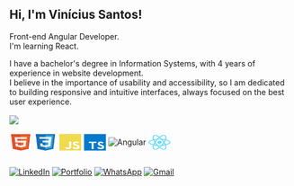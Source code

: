 ## Hi, I'm Vinícius Santos!

<div>
  <p>
    Front-end Angular Developer. <br />
    I'm learning React. <br />
  </p>

  <p>I have a bachelor's degree in Information Systems, with 4 years of experience in website development. <br /> 
    I believe in the importance of usability and accessibility, so I am dedicated to building responsive and intuitive interfaces, always focused on the best user experience.
  </p>
</div>

<div>
  <a href="https://github.com/vinicius-santos-dev?tab=repositories" target="_blank">
  <img height=200 align="center" src="https://github-readme-stats-vinicius-santos.vercel.app/api/top-langs?username=vinicius-santos-dev&layout=compact&langs_count=8&card_width=320&hide_border=true&title_color=FFFFFF&text_color=FFFFFF&bg_color=90deg,470FA3,9C52FF" />
</a>
</div>

<div style="display: inline_block">
  <br />
  <img align="center" alt="HTML" height="30" width="40" src="https://raw.githubusercontent.com/devicons/devicon/master/icons/html5/html5-original.svg" />
  <img align="center" alt="CSS" height="30" width="40" src="https://raw.githubusercontent.com/devicons/devicon/master/icons/css3/css3-original.svg" />
  <img align="center" alt="JavaScript" height="30" width="40" src="https://raw.githubusercontent.com/devicons/devicon/master/icons/javascript/javascript-plain.svg" />
  <img align="center" alt="TypeScript" height="30" width="40" src="https://raw.githubusercontent.com/devicons/devicon/master/icons/typescript/typescript-plain.svg" />
  <img align="center" alt="Angular" height="30" width="40" src="https://cdn.jsdelivr.net/gh/devicons/devicon@latest/icons/angular/angular-original.svg" />
  <img align="center" alt="React" height="30" width="40" src="https://raw.githubusercontent.com/devicons/devicon/master/icons/react/react-original.svg" />
</div>

##

<div>
  <a href="https://www.linkedin.com/in/vinicius-santos-dev" target="_blank"><img src="https://img.shields.io/badge/LinkedIn-0077B5?style=for-the-badge&logo=linkedin&logoColor=white" alt="LinkedIn" /></a>
  <a href="https://www.viniciussantos.dev" target="_blank"><img src="https://img.shields.io/badge/Portfolio-470FA3?style=for-the-badge&logo=About.me&logoColor=white" alt="Portfolio" /></a>
  <a href="https://api.whatsapp.com/send?phone=5511984375850" target="_blank"><img src="https://img.shields.io/badge/WhatsApp-25D366?style=for-the-badge&logo=whatsapp&logoColor=white" alt="WhatsApp" /></a>
  <a href="mailto:vinicius.ssantos.dev@gmail.com"><img src="https://img.shields.io/badge/Gmail-D14836?style=for-the-badge&logo=gmail&logoColor=white" alt="Gmail" /></a>
</div>

<!-- <img alt="Snake" src="https://raw.githubusercontent.com/vinicius-santos-dev/vinicius-santos-dev/output/github-contribution-grid-snake.svg" /> -->
